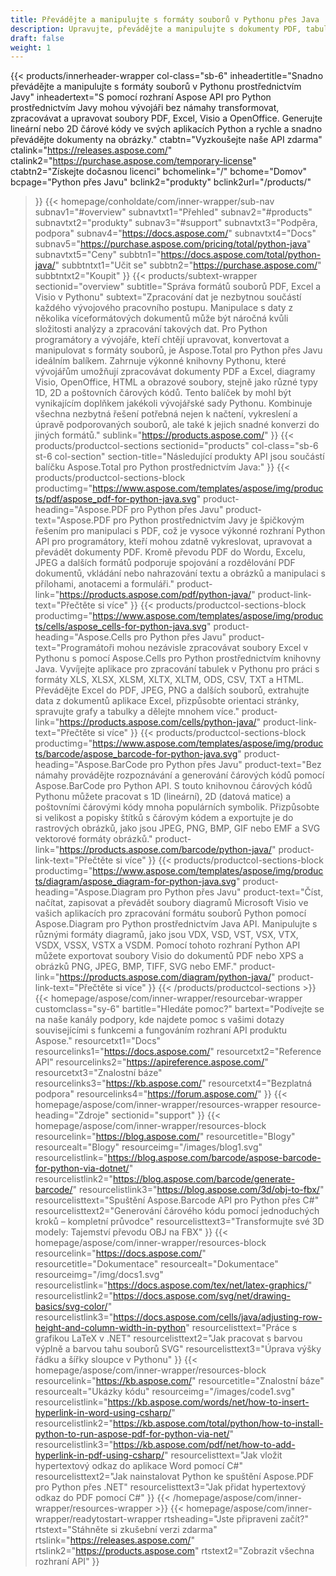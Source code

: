 ```yaml
---
title: Převádějte a manipulujte s formáty souborů v Pythonu přes Java
description: Upravujte, převádějte a manipulujte s dokumenty PDF, tabulkami aplikace Excel a diagramy Visio nebo generujte 1D a 2D čárové kódy v Pythonu prostřednictvím Javy pomocí rozhraní API Aspose.
draft: false
weight: 1
---
```

{{< products/innerheader-wrapper col-class="sb-6"
  inheadertitle="Snadno převádějte a manipulujte s formáty souborů v Pythonu prostřednictvím Javy"
  inheadertext="S pomocí rozhraní Aspose API pro Python prostřednictvím Javy mohou vývojáři bez námahy transformovat, zpracovávat a upravovat soubory PDF, Excel, Visio a OpenOffice. Generujte lineární nebo 2D čárové kódy ve svých aplikacích Python a rychle a snadno převádějte dokumenty na obrázky."
  ctabtn="Vyzkoušejte naše API zdarma"
  ctalink="https://releases.aspose.com/"
  ctalink2="https://purchase.aspose.com/temporary-license"
  ctabtn2="Získejte dočasnou licenci"
  bchomelink="/"
  bchome="Domov"
  bcpage="Python přes Javu"
  bclink2="produkty"
  bclink2url="/products/"
  >}}
  {{< homepage/conholdate/com/inner-wrapper/sub-nav 
subnav1="#overview"
subnavtxt1="Přehled" 
subnav2="#products"
subnavtxt2="produkty" 
subnav3="#support"
subnavtxt3="Podpěra, podpora" 
subnav4="https://docs.aspose.com/"
subnavtxt4="Docs" 
subnav5="https://purchase.aspose.com/pricing/total/python-java"
subnavtxt5="Ceny" 
subbtn1="https://docs.aspose.com/total/python-java/"
subbtntxt1="Učit se"
subbtn2="https://purchase.aspose.com/"
subbtntxt2="Koupit"
>}}
   {{< products/subtext-wrapper sectionid="overview" 
   subtitle="Správa formátů souborů PDF, Excel a Visio v Pythonu"
   subtext="Zpracování dat je nezbytnou součástí každého vývojového pracovního postupu. Manipulace s daty z několika víceformátových dokumentů může být náročná kvůli složitosti analýzy a zpracování takových dat. Pro Python programátory a vývojáře, kteří chtějí upravovat, konvertovat a manipulovat s formáty souborů, je Aspose.Total pro Python přes Javu ideálním balíkem. Zahrnuje výkonné knihovny Pythonu, které vývojářům umožňují zpracovávat dokumenty PDF a Excel, diagramy Visio, OpenOffice, HTML a obrazové soubory, stejně jako různé typy 1D, 2D a poštovních čárových kódů. Tento balíček by mohl být vynikajícím doplňkem jakékoli vývojářské sady Pythonu. Kombinuje všechna nezbytná řešení potřebná nejen k načtení, vykreslení a úpravě podporovaných souborů, ale také k jejich snadné konverzi do jiných formátů."
   sublink="https://products.aspose.com/"
   >}} 
{{< products/productcol-sections
sectionid="products" 
col-class="sb-6 st-6 col-section"
section-title="Následující produkty API jsou součástí balíčku Aspose.Total pro Python prostřednictvím Java:"
>}}
{{< products/productcol-sections-block
productimg="https://www.aspose.com/templates/aspose/img/products/pdf/aspose_pdf-for-python-java.svg"
product-heading="Aspose.PDF pro Python přes Javu"
product-text="Aspose.PDF pro Python prostřednictvím Javy je špičkovým řešením pro manipulaci s PDF, což je vysoce výkonné rozhraní Python API pro programátory, kteří mohou zdatně vykreslovat, upravovat a převádět dokumenty PDF. Kromě převodu PDF do Wordu, Excelu, JPEG a dalších formátů podporuje spojování a rozdělování PDF dokumentů, vkládání nebo nahrazování textu a obrázků a manipulaci s přílohami, anotacemi a formuláři."
product-link="https://products.aspose.com/pdf/python-java/"
product-link-text="Přečtěte si více"
>}}
{{< products/productcol-sections-block
productimg="https://www.aspose.com/templates/aspose/img/products/cells/aspose_cells-for-python-java.svg"
product-heading="Aspose.Cells pro Python přes Javu"
product-text="Programátoři mohou nezávisle zpracovávat soubory Excel v Pythonu s pomocí Aspose.Cells pro Python prostřednictvím knihovny Java. Vyvíjejte aplikace pro zpracování tabulek v Pythonu pro práci s formáty XLS, XLSX, XLSM, XLTX, XLTM, ODS, CSV, TXT a HTML. Převádějte Excel do PDF, JPEG, PNG a dalších souborů, extrahujte data z dokumentů aplikace Excel, přizpůsobte orientaci stránky, spravujte grafy a tabulky a dělejte mnohem více."
product-link="https://products.aspose.com/cells/python-java/"
product-link-text="Přečtěte si více"
>}}
{{< products/productcol-sections-block
productimg="https://www.aspose.com/templates/aspose/img/products/barcode/aspose_barcode-for-python-java.svg"
product-heading="Aspose.BarCode pro Python přes Javu"
product-text="Bez námahy provádějte rozpoznávání a generování čárových kódů pomocí Aspose.BarCode pro Python API. S touto knihovnou čárových kódů Pythonu můžete pracovat s 1D (lineární), 2D (datová matice) a poštovními čárovými kódy mnoha populárních symbolik. Přizpůsobte si velikost a popisky štítků s čárovým kódem a exportujte je do rastrových obrázků, jako jsou JPEG, PNG, BMP, GIF nebo EMF a SVG vektorové formáty obrázků."
product-link="https://products.aspose.com/barcode/python-java/"
product-link-text="Přečtěte si více"
>}}
{{< products/productcol-sections-block
productimg="https://www.aspose.com/templates/aspose/img/products/diagram/aspose_diagram-for-python-java.svg"
product-heading="Aspose.Diagram pro Python přes Javu"
product-text="Číst, načítat, zapisovat a převádět soubory diagramů Microsoft Visio ve vašich aplikacích pro zpracování formátu souborů Python pomocí Aspose.Diagram pro Python prostřednictvím Java API. Manipulujte s různými formáty diagramů, jako jsou VDX, VSD, VST, VSX, VTX, VSDX, VSSX, VSTX a VSDM. Pomocí tohoto rozhraní Python API můžete exportovat soubory Visio do dokumentů PDF nebo XPS a obrázků PNG, JPEG, BMP, TIFF, SVG nebo EMF."
product-link="https://products.aspose.com/diagram/python-java/"
product-link-text="Přečtěte si více"
>}}
{{< /products/productcol-sections >}}
{{< homepage/aspose/com/inner-wrapper/resourcebar-wrapper
customclass="sy-6"
bartitle="Hledáte pomoc?"
bartext="Podívejte se na naše kanály podpory, kde najdete pomoc s vašimi dotazy souvisejícími s funkcemi a fungováním rozhraní API produktu Aspose."
resourcetxt1="Docs"
resourcelinks1="https://docs.aspose.com/"
resourcetxt2="Reference API"
resourcelinks2="https://apireference.aspose.com/"
resourcetxt3="Znalostní báze"
resourcelinks3="https://kb.aspose.com/"
resourcetxt4="Bezplatná podpora"
resourcelinks4="https://forum.aspose.com/"
>}}
{{< homepage/aspose/com/inner-wrapper/resources-wrapper
resource-heading="Zdroje"
sectionid="support"
>}}
{{< homepage/aspose/com/inner-wrapper/resources-block
resourcelink="https://blog.aspose.com/"
resourcetitle="Blogy"
resourcealt="Blogy"
resourceimg="/images/blog1.svg"
resourcelistlink="https://blog.aspose.com/barcode/aspose-barcode-for-python-via-dotnet/"
resourcelistlink2="https://blog.aspose.com/barcode/generate-barcode/"
resourcelistlink3="https://blog.aspose.com/3d/obj-to-fbx/"
resourcelisttext="Spuštění Aspose.Barcode API pro Python přes C#"
resourcelisttext2="Generování čárového kódu pomocí jednoduchých kroků – kompletní průvodce"
resourcelisttext3="Transformujte své 3D modely: Tajemství převodu OBJ na FBX"
>}}
{{< homepage/aspose/com/inner-wrapper/resources-block
resourcelink="https://docs.aspose.com/"
resourcetitle="Dokumentace"
resourcealt="Dokumentace"
resourceimg="/img/docs1.svg"
resourcelistlink="https://docs.aspose.com/tex/net/latex-graphics/"
resourcelistlink2="https://docs.aspose.com/svg/net/drawing-basics/svg-color/"
resourcelistlink3="https://docs.aspose.com/cells/java/adjusting-row-height-and-column-width-in-python"
resourcelisttext="Práce s grafikou LaTeX v .NET"
resourcelisttext2="Jak pracovat s barvou výplně a barvou tahu souborů SVG"
resourcelisttext3="Úprava výšky řádku a šířky sloupce v Pythonu"
>}}
{{< homepage/aspose/com/inner-wrapper/resources-block
resourcelink="https://kb.aspose.com/"
resourcetitle="Znalostní báze"
resourcealt="Ukázky kódu"
resourceimg="/images/code1.svg"
resourcelistlink="https://kb.aspose.com/words/net/how-to-insert-hyperlink-in-word-using-csharp/"
resourcelistlink2="https://kb.aspose.com/total/python/how-to-install-python-to-run-aspose-pdf-for-python-via-net/"
resourcelistlink3="https://kb.aspose.com/pdf/net/how-to-add-hyperlink-in-pdf-using-csharp/"
resourcelisttext="Jak vložit hypertextový odkaz do aplikace Word pomocí C#"
resourcelisttext2="Jak nainstalovat Python ke spuštění Aspose.PDF pro Python přes .NET"
resourcelisttext3="Jak přidat hypertextový odkaz do PDF pomocí C#"
>}}
{{< /homepage/aspose/com/inner-wrapper/resources-wrapper >}}
{{< homepage/aspose/com/inner-wrapper/readytostart-wrapper
rtsheading="Jste připraveni začít?"
rtstext="Stáhněte si zkušební verzi zdarma"
rtslink="https://releases.aspose.com/"
rtslink2="https://products.aspose.com"
rtstext2="Zobrazit všechna rozhraní API"
>}}
